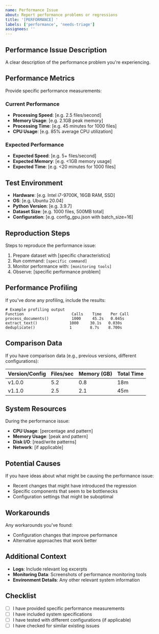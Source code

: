 ```yaml
---
name: Performance Issue
about: Report performance problems or regressions
title: '[PERFORMANCE] '
labels: ['performance', 'needs-triage']
assignees: ''
---
```


## Performance Issue Description
A clear description of the performance problem you're experiencing.

## Performance Metrics
Provide specific performance measurements:

### Current Performance
- **Processing Speed**: [e.g. 2.5 files/second]
- **Memory Usage**: [e.g. 2.1GB peak memory]
- **Processing Time**: [e.g. 45 minutes for 1000 files]
- **CPU Usage**: [e.g. 85% average CPU utilization]

### Expected Performance
- **Expected Speed**: [e.g. 5+ files/second]
- **Expected Memory**: [e.g. <1GB memory usage]
- **Expected Time**: [e.g. <20 minutes for 1000 files]

## Test Environment
- **Hardware**: [e.g. Intel i7-9700K, 16GB RAM, SSD]
- **OS**: [e.g. Ubuntu 20.04]
- **Python Version**: [e.g. 3.9.7]
- **Dataset Size**: [e.g. 1000 files, 500MB total]
- **Configuration**: [e.g. config_gpu.json with batch_size=16]

## Reproduction Steps
Steps to reproduce the performance issue:
1. Prepare dataset with [specific characteristics]
2. Run command: `[specific command]`
3. Monitor performance with: `[monitoring tools]`
4. Observe: [specific performance problem]

## Performance Profiling
If you've done any profiling, include the results:

```
# Example profiling output
Function                     Calls    Time    Per Call
process_documents()          1000     45.2s   0.045s
extract_text()              1000     30.1s   0.030s
deduplicate()               1        8.7s    8.700s
```

## Comparison Data
If you have comparison data (e.g., previous versions, different configurations):

| Version/Config | Files/sec | Memory (GB) | Total Time |
|----------------|-----------|-------------|------------|
| v1.0.0         | 5.2       | 0.8         | 18m        |
| v1.1.0         | 2.5       | 2.1         | 45m        |

## System Resources
During the performance issue:
- **CPU Usage**: [percentage and pattern]
- **Memory Usage**: [peak and pattern]
- **Disk I/O**: [read/write patterns]
- **Network**: [if applicable]

## Potential Causes
If you have ideas about what might be causing the performance issue:
- Recent changes that might have introduced the regression
- Specific components that seem to be bottlenecks
- Configuration settings that might be suboptimal

## Workarounds
Any workarounds you've found:
- Configuration changes that improve performance
- Alternative approaches that work better

## Additional Context
- **Logs**: Include relevant log excerpts
- **Monitoring Data**: Screenshots of performance monitoring tools
- **Environment Details**: Any other relevant system information

## Checklist
- [ ] I have provided specific performance measurements
- [ ] I have included system specifications
- [ ] I have tested with different configurations (if applicable)
- [ ] I have checked for similar existing issues